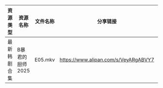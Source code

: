 | 资源类型   | 资源名称       | 文件名称    | 分享链接                                 | 更新时间                |
| ------ | ---------- | ------- | ------------------------------------ | ------------------- |
| 最新韩剧合集 | B暴君的厨师2025 | E05.mkv | https://www.alipan.com/s/VeyARgABVY7 | 2025-09-07 07:59:21 |
